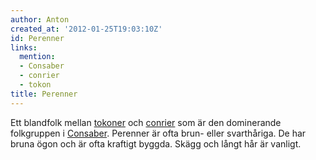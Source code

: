 ```yaml
---
author: Anton
created_at: '2012-01-25T19:03:10Z'
id: Perenner
links:
  mention:
  - Consaber
  - conrier
  - tokon
title: Perenner
---
```


Ett blandfolk mellan [tokoner] och [conrier] som är den dominerande folkgruppen i [Consaber].
Perenner är ofta brun- eller svarthåriga. De har bruna ögon och är ofta kraftigt byggda. Skägg och
långt hår är vanligt.

  [tokoner]: tokon
  [conrier]: conrier
  [Consaber]: Consaber
